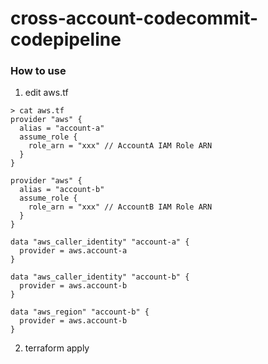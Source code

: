 # cross-account-codecommit-codepipeline
### How to use
1. edit aws.tf
```
> cat aws.tf
provider "aws" {
  alias = "account-a"
  assume_role {
    role_arn = "xxx" // AccountA IAM Role ARN
  }
}

provider "aws" {
  alias = "account-b"
  assume_role {
    role_arn = "xxx" // AccountB IAM Role ARN
  }
}

data "aws_caller_identity" "account-a" {
  provider = aws.account-a
}

data "aws_caller_identity" "account-b" {
  provider = aws.account-b
}

data "aws_region" "account-b" {
  provider = aws.account-b
}

```

2. terraform apply
